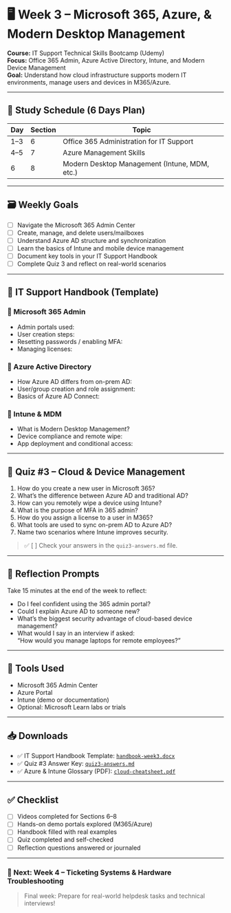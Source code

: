 # 🖥️ Week 3 – Microsoft 365, Azure, & Modern Desktop Management  
**Course:** IT Support Technical Skills Bootcamp (Udemy)  
**Focus:** Office 365 Admin, Azure Active Directory, Intune, and Modern Device Management  
**Goal:** Understand how cloud infrastructure supports modern IT environments, manage users and devices in M365/Azure.

---

## 📅 Study Schedule (6 Days Plan)

| Day | Section | Topic |
|-----|---------|-------|
| 1–3 | 6       | Office 365 Administration for IT Support |
| 4–5 | 7       | Azure Management Skills |
| 6   | 8       | Modern Desktop Management (Intune, MDM, etc.) |

---

## 🗃️ Weekly Goals

- [ ] Navigate the Microsoft 365 Admin Center
- [ ] Create, manage, and delete users/mailboxes
- [ ] Understand Azure AD structure and synchronization
- [ ] Learn the basics of Intune and mobile device management
- [ ] Document key tools in your IT Support Handbook
- [ ] Complete Quiz 3 and reflect on real-world scenarios

---

## 📗 IT Support Handbook (Template)

### 🔹 Microsoft 365 Admin
- Admin portals used:
- User creation steps:
- Resetting passwords / enabling MFA:
- Managing licenses:

### 🔹 Azure Active Directory
- How Azure AD differs from on-prem AD:
- User/group creation and role assignment:
- Basics of Azure AD Connect:

### 🔹 Intune & MDM
- What is Modern Desktop Management?
- Device compliance and remote wipe:
- App deployment and conditional access:

---

## 🧪 Quiz #3 – Cloud & Device Management

1. How do you create a new user in Microsoft 365?
2. What’s the difference between Azure AD and traditional AD?
3. How can you remotely wipe a device using Intune?
4. What is the purpose of MFA in 365 admin?
5. How do you assign a license to a user in M365?
6. What tools are used to sync on-prem AD to Azure AD?
7. Name two scenarios where Intune improves security.

> ✅ [ ] Check your answers in the `quiz3-answers.md` file.

---

## 🧠 Reflection Prompts

Take 15 minutes at the end of the week to reflect:

- Do I feel confident using the 365 admin portal?
- Could I explain Azure AD to someone new?
- What’s the biggest security advantage of cloud-based device management?
- What would I say in an interview if asked:  
  “How would you manage laptops for remote employees?”

---

## 🔧 Tools Used

- Microsoft 365 Admin Center  
- Azure Portal  
- Intune (demo or documentation)  
- Optional: Microsoft Learn labs or trials

---

## 📥 Downloads

- ✅ IT Support Handbook Template: [`handbook-week3.docx`](#)
- ✅ Quiz #3 Answer Key: [`quiz3-answers.md`](#)
- ✅ Azure & Intune Glossary (PDF): [`cloud-cheatsheet.pdf`](#)

---

## ✅ Checklist

- [ ] Videos completed for Sections 6–8
- [ ] Hands-on demo portals explored (M365/Azure)
- [ ] Handbook filled with real examples
- [ ] Quiz completed and self-checked
- [ ] Reflection questions answered or journaled

---

### 📌 Next: Week 4 – Ticketing Systems & Hardware Troubleshooting  
> Final week: Prepare for real-world helpdesk tasks and technical interviews!
